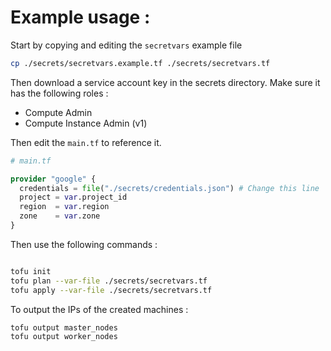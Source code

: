 # Example usage :

Start by copying and editing the `secretvars` example file 

```bash
cp ./secrets/secretvars.example.tf ./secrets/secretvars.tf
```

Then download a service account key in the secrets directory. Make sure it has the following roles  :
 - Compute Admin
 - Compute Instance Admin (v1)

Then edit the `main.tf` to reference it.

```terraform
# main.tf

provider "google" {
  credentials = file("./secrets/credentials.json") # Change this line
  project = var.project_id
  region  = var.region
  zone    = var.zone
}

```
Then use the following commands :

```bash

tofu init
tofu plan --var-file ./secrets/secretvars.tf
tofu apply --var-file ./secrets/secretvars.tf
```

To output the IPs of the created machines :

```bash
tofu output master_nodes
tofu output worker_nodes

```

